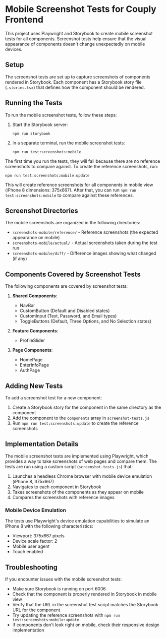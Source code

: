 # Mobile Screenshot Tests for Couply Frontend

This project uses Playwright and Storybook to create mobile screenshot tests for all components. Screenshot tests help ensure that the visual appearance of components doesn't change unexpectedly on mobile devices.

## Setup

The screenshot tests are set up to capture screenshots of components rendered in Storybook. Each component has a Storybook story file (`.stories.tsx`) that defines how the component should be rendered.

## Running the Tests

To run the mobile screenshot tests, follow these steps:

1. Start the Storybook server:
   ```
   npm run storybook
   ```

2. In a separate terminal, run the mobile screenshot tests:
   ```
   npm run test:screenshots:mobile
   ```

The first time you run the tests, they will fail because there are no reference screenshots to compare against. To create the reference screenshots, run:

```
npm run test:screenshots:mobile:update
```

This will create reference screenshots for all components in mobile view (iPhone 8 dimensions: 375x667). After that, you can run `npm run test:screenshots:mobile` to compare against these references.

## Screenshot Directories

The mobile screenshots are organized in the following directories:

- `screenshots-mobile/reference/` - Reference screenshots (the expected appearance on mobile)
- `screenshots-mobile/actual/` - Actual screenshots taken during the test run
- `screenshots-mobile/diff/` - Difference images showing what changed (if any)

## Components Covered by Screenshot Tests

The following components are covered by screenshot tests:

1. **Shared Components**:
   - NavBar
   - CustomButton (Default and Disabled states)
   - CustomInput (Text, Password, and Email types)
   - ToggleButtons (Default, Three Options, and No Selection states)

2. **Feature Components**:
   - ProfileSlider

3. **Page Components**:
   - HomePage
   - EnterInfoPage
   - AuthPage

## Adding New Tests

To add a screenshot test for a new component:

1. Create a Storybook story for the component in the same directory as the component
2. Add the component to the `components` array in `screenshot-tests.js`
3. Run `npm run test:screenshots:update` to create the reference screenshots

## Implementation Details

The mobile screenshot tests are implemented using Playwright, which provides a way to take screenshots of web pages and compare them. The tests are run using a custom script (`screenshot-tests.js`) that:

1. Launches a headless Chrome browser with mobile device emulation (iPhone 8, 375x667)
2. Navigates to each component in Storybook
3. Takes screenshots of the components as they appear on mobile
4. Compares the screenshots with reference images

### Mobile Device Emulation

The tests use Playwright's device emulation capabilities to simulate an iPhone 8 with the following characteristics:
- Viewport: 375x667 pixels
- Device scale factor: 2
- Mobile user agent
- Touch enabled

## Troubleshooting

If you encounter issues with the mobile screenshot tests:

- Make sure Storybook is running on port 6006
- Check that the component is properly rendered in Storybook in mobile view
- Verify that the URL in the screenshot test script matches the Storybook URL for the component
- Try updating the reference screenshots with `npm run test:screenshots:mobile:update`
- If components don't look right on mobile, check their responsive design implementation